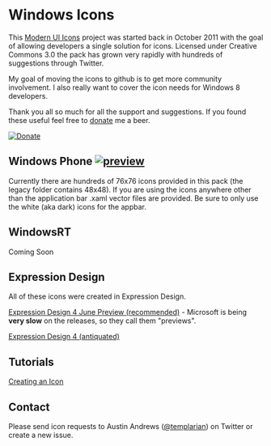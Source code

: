 # Windows Icons

This [Modern UI Icons](http://modernuiicons.com/) project was started back in October 2011 with the goal of allowing developers a single solution for icons. Licensed under Creative Commons 3.0 the pack has grown very rapidly with hundreds of suggestions through Twitter.

My goal of moving the icons to github is to get more community involvement. I also really want to cover the icon needs for Windows 8 developers.

Thank you all so much for all the support and suggestions. If you found these useful feel free to [donate](https://www.paypal.com/cgi-bin/webscr?cmd=_donations&business=JAJEKK28BB6EQ&lc=US&item_name=Templarian&item_number=git%2dwindows%2dicons&currency_code=USD&bn=PP%2dDonationsBF%3abtn_donate_SM%2egif%3aNonHosted) me a beer.

[![Donate](https://www.paypalobjects.com/en_US/i/btn/btn_donate_SM.gif)](https://www.paypal.com/cgi-bin/webscr?cmd=_donations&business=JAJEKK28BB6EQ&lc=US&item_name=Templarian&item_number=git%2dwindows%2dicons&currency_code=USD&bn=PP%2dDonationsBF%3abtn_donate_SM%2egif%3aNonHosted)

## Windows Phone [![preview](http://img33.imageshack.us/img33/5805/maghh.png)](http://modernuiicons.com/)

Currently there are hundreds of 76x76 icons provided in this pack (the legacy folder contains 48x48). If you are using the icons anywhere other than the application bar .xaml vector files are provided. Be sure to only use the white (aka dark) icons for the appbar.

## WindowsRT

Coming Soon

## Expression Design

All of these icons were created in Expression Design.

[Expression Design 4 June Preview (recommended)](http://www.microsoft.com/en-us/download/details.aspx?id=27579) - Microsoft is being __very slow__ on the releases, so they call them "previews".

[Expression Design 4 (antiquated)](http://www.microsoft.com/expression/products/Design_Overview.aspx)

## Tutorials

[Creating an Icon](http://templarian.com/2011/08/06/tutorial_creating_an_icon/)

## Contact

Please send icon requests to Austin Andrews ([@templarian](http://twitter.com/templarian)) on Twitter or create a new issue.